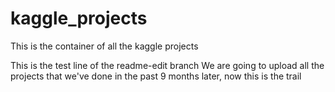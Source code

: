 # kaggle_projects
This is the container of all the kaggle projects

This is the test line of the readme-edit branch
We are going to upload all the projects that we've done in the past 9 months later, now this is the trail 
